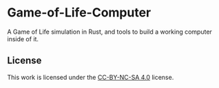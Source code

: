 # Game-of-Life-Computer
A Game of Life simulation in Rust, and tools to build a working computer inside of it.

## License
This work is licensed under the [CC-BY-NC-SA 4.0](https://creativecommons.org/licenses/by-nc-sa/4.0/) license.